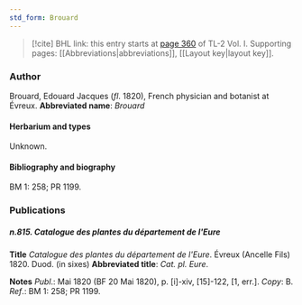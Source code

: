 ```yaml
---
std_form: Brouard
---
```


> [!cite] BHL link: this entry starts at [page 360](https://www.biodiversitylibrary.org/page/33120491) of TL-2 Vol. I.
> Supporting pages: [[Abbreviations|abbreviations]], [[Layout key|layout key]].

### Author

Brouard, Edouard Jacques (*fl*. 1820), French physician and botanist at Évreux. 
**Abbreviated name**: *Brouard*

#### Herbarium and types

Unknown.

#### Bibliography and biography

BM 1: 258; PR 1199.

### Publications

##### n.815. Catalogue des plantes du département de l'Eure

**Title**
*Catalogue des plantes du département de l'Eure*. Évreux (Ancelle Fils) 1820. Duod. (in sixes)
**Abbreviated title**: *Cat. pl. Eure*.

**Notes**
*Publ*.: Mai 1820 (BF 20 Mai 1820), p. \[i\]-xiv, \[15\]-122, \[1, err.\]. *Copy*: B.
*Ref*.: BM 1: 258; PR 1199.

